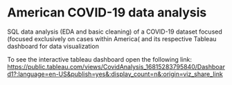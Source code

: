 # American COVID-19 data analysis
SQL data analysis (EDA and basic cleaning) of a COVID-19 dataset focused (focused exclusively on cases within America( and its respective Tableau dashboard for data visualization 

To see the interactive tableau dashboard open the following link:
https://public.tableau.com/views/CovidAnalysis_16815283795840/Dashboard1?:language=en-US&publish=yes&:display_count=n&:origin=viz_share_link

